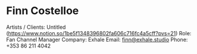 # Finn Costelloe

Artists / Clients: Untitled (https://www.notion.so/1be5f1348396802fa606c716fc4a5cff?pvs=21)
Role: Fan Channel Manager
Company: Exhale
Email: finn@exhale.studio
Phone: +353 86 211 4042